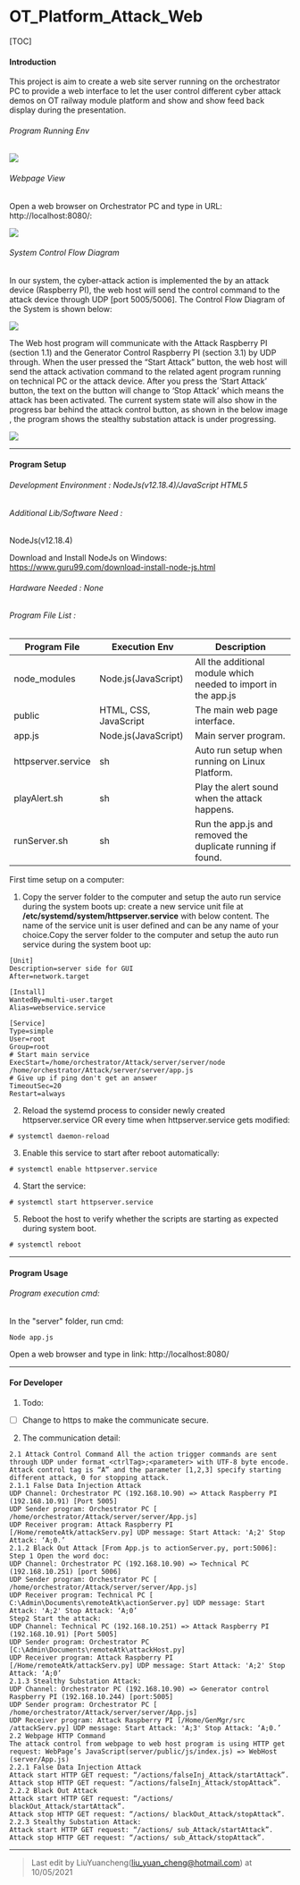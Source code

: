 # OT_Platform_Attack_Web

[TOC]

#### Introduction

This project is aim to create a web site server running on the orchestrator PC to provide a web interface to let the user control different cyber attack demos on OT railway module platform and show and show feed back display during the presentation. 

###### Program Running Env

![](doc/Orchestrator_PC.png)

###### Webpage View

Open a web browser on Orchestrator PC and type in URL: http://localhost:8080/: 

![](doc/Web_view.png)

###### System Control Flow Diagram 

In our system, the cyber-attack action is implemented the by an attack device (Raspberry PI), the web host will send the control command to the attack device through UDP [port 5005/5006]. The Control Flow Diagram of the System is shown below: 

![](doc/Attack_WorkFlow.png)

The Web host program will communicate with the Attack Raspberry PI (section 1.1) and the Generator Control Raspberry PI (section 3.1) by UDP through. When the user pressed the “Start Attack” button, the web host will send the attack activation command to the related agent program running on technical PC or the attack device. After you press the ‘Start Attack’ button, the text on the button will change to ‘Stop Attack’ which means the attack has been activated. The current system state will also show in the progress bar behind the attack control button, as shown in the below image , the program shows the stealthy substation attack is under progressing.

![](doc/Attack_state.png)

------

#### Program Setup

###### Development Environment : NodeJs(v12.18.4)/JavaScript HTML5

###### Additional Lib/Software Need :

NodeJs(v12.18.4)

Download and Install NodeJs on Windows: https://www.guru99.com/download-install-node-js.html

######  Hardware Needed : None

###### Program File List :

| Program File       | Execution Env         | Description                                                  |
| ------------------ | --------------------- | ------------------------------------------------------------ |
| node_modules       | Node.js(JavaScript)   | All the additional module which needed to import in the app.js |
| public             | HTML, CSS, JavaScript | The main web page interface.                                 |
| app.js             | Node.js(JavaScript)   | Main server program.                                         |
| httpserver.service | sh                    | Auto run setup when running on Linux Platform.               |
| playAlert.sh       | sh                    | Play the alert sound when the attack happens.                |
| runServer.sh       | sh                    | Run the app.js and removed the duplicate running if found.   |

First time setup on a computer: 

1. Copy the server folder to the computer and setup the auto run service during the system boots up: create a new service unit file at **/etc/systemd/system/httpserver.service** with below content. The name of the service unit is user defined and can be any name of your choice.Copy the server folder to the computer and setup the auto run service during the system boot up: 

```
[Unit]
Description=server side for GUI
After=network.target

[Install]
WantedBy=multi-user.target
Alias=webservice.service

[Service]
Type=simple
User=root
Group=root
# Start main service
ExecStart=/home/orchestrator/Attack/server/server/node /home/orchestrator/Attack/server/server/app.js
# Give up if ping don't get an answer
TimeoutSec=20
Restart=always
```

2. Reload the systemd process to consider newly created httpserver.service OR every time when httpserver.service gets modified: 

```
# systemctl daemon-reload
```

3. Enable this service to start after reboot automatically:

```
# systemctl enable httpserver.service
```

4. Start the service:

```
# systemctl start httpserver.service
```

5. Reboot the host to verify whether the scripts are starting as expected during system boot.

```
# systemctl reboot
```

------

#### Program Usage

###### Program execution cmd: 

In the "server" folder, run cmd: 

```
Node app.js
```

Open a web browser and type in link: http://localhost:8080/

------

#### For Developer

1. Todo:

- [ ] Change to https to make the communicate secure.

2. The communication detail: 

```
2.1 Attack Control Command All the action trigger commands are sent through UDP under format <ctrlTag>;<parameter> with UTF-8 byte encode. Attack control tag is “A” and the parameter [1,2,3] specify starting different attack, 0 for stopping attack.
2.1.1 False Data Injection Attack
UDP Channel: Orchestrator PC (192.168.10.90) => Attack Raspberry PI (192.168.10.91) [Port 5005]
UDP Sender program: Orchestrator PC [ /home/orchestrator/Attack/server/server/App.js]
UDP Receiver program: Attack Raspberry PI [/Home/remoteAtk/attackServ.py] UDP message: Start Attack: 'A;2' Stop Attack: ‘A;0.’
2.1.2 Black Out Attack [From App.js to actionServer.py, port:5006]:
Step 1 Open the word doc:
UDP Channel: Orchestrator PC (192.168.10.90) => Technical PC (192.168.10.251) [port 5006]
UDP Sender program: Orchestrator PC [ /home/orchestrator/Attack/server/server/App.js]
UDP Receiver program: Technical PC [ C:\Admin\Documents\remoteAtk\actionServer.py] UDP message: Start Attack: 'A;2' Stop Attack: ‘A;0’
Step2 Start the attack:
UDP Channel: Technical PC (192.168.10.251) => Attack Raspberry PI (192.168.10.91) [Port 5005]
UDP Sender program: Orchestrator PC [C:\Admin\Documents\remoteAtk\attackHost.py]
UDP Receiver program: Attack Raspberry PI [/Home/remoteAtk/attackServ.py] UDP message: Start Attack: 'A;2' Stop Attack: ‘A;0’
2.1.3 Stealthy Substation Attack:
UDP Channel: Orchestrator PC (192.168.10.90) => Generator control Raspberry PI (192.168.10.244) [port:5005]
UDP Sender program: Orchestrator PC [ /home/orchestrator/Attack/server/server/App.js]
UDP Receiver program: Attack Raspberry PI [/Home/GenMgr/src /attackServ.py] UDP message: Start Attack: 'A;3' Stop Attack: ‘A;0.’
2.2 Webpage HTTP Command
The attack control from webpage to web host program is using HTTP get request: WebPage’s JavaScript(server/public/js/index.js) => WebHost (server/App.js)
2.2.1 False Data Injection Attack
Attack start HTTP GET request: “/actions/falseInj_Attack/startAttack”.
Attack stop HTTP GET request: “/actions/falseInj_Attack/stopAttack”.
2.2.2 Black Out Attack
Attack start HTTP GET request: “/actions/ blackOut_Attack/startAttack”.
Attack stop HTTP GET request: “/actions/ blackOut_Attack/stopAttack”.
2.2.3 Stealthy Substation Attack:
Attack start HTTP GET request: “/actions/ sub_Attack/startAttack”.
Attack stop HTTP GET request: “/actions/ sub_Attack/stopAttack”.
```

------

> Last edit by LiuYuancheng([liu_yuan_cheng@hotmail.com](mailto:liu_yuan_cheng@hotmail.com)) at 10/05/2021
